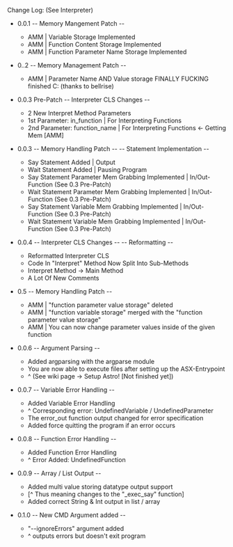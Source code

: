 Change Log: (See Interpreter)

* 0.0.1
    -- Memory Mangement Patch -- 
    - AMM | Variable Storage Implemented
    - AMM | Function Content Storage Implemented
    - AMM | Function Parameter Name Storage Implemented

* 0..2
    -- Memory Management Patch -- 
    - AMM | Parameter Name AND Value storage FINALLY FUCKING finished C: (thanks to bellrise)


* 0.0.3 Pre-Patch 
    -- Interpreter CLS Changes --
    - 2 New Interpret Method Parameters
    - 1st Parameter: in_function                        | For Interpreting Functions
    - 2nd Parameter: function_name                      | For Interpreting Functions <- Getting Mem [AMM]

* 0.0.3
    -- Memory Handling Patch -- 
    -- Statement Implementation -- 
    - Say Statement Added                               | Output
    - Wait Statement Added                              | Pausing Program
    - Say Statement Parameter Mem Grabbing Implemented  | In/Out-Function (See 0.3 Pre-Patch)
    - Wait Statement Parameter Mem Grabbing Implemented | In/Out-Function (See 0.3 Pre-Patch)
    - Say Statement Variable Mem Grabbing Implemented   | In/Out-Function (See 0.3 Pre-Patch)
    - Wait Statement Variable Mem Grabbing Implemented  | In/Out-Function (See 0.3 Pre-Patch)

* 0.0.4
    -- Interpreter CLS Changes --
    -- Reformatting -- 
    - Reformatted Interpreter CLS
    - Code In "Interpret" Method Now Split Into Sub-Methods
    - Interpret Method -> Main Method
    - A Lot Of New Comments

* 0.5
    -- Memory Handling Patch --
    - AMM | "function parameter value storage" deleted
    - AMM | "function variable storage" merged with the "function parameter value storage"
    - AMM | You can now change parameter values inside of the given function

* 0.0.6
    -- Argument Parsing -- 
    - Added argparsing with the argparse module
    - You are now able to execute files after setting up the ASX-Entrypoint
    - ^ (See wiki page -> Setup Astro! [Not finished yet])

* 0.0.7
    -- Variable Error Handling -- 
    - Added Variable Error Handling
    - ^ Corresponding error: UndefinedVariable / UndefinedParameter
    - The error_out function output changed for error specification
    - Added force quitting the program if an error occurs

* 0.0.8
    -- Function Error Handling --
    - Added Function Error Handling
    - ^ Error Added: UndefinedFunction

* 0.0.9
    -- Array / List Output --
    - Added multi value storing datatype output support
    - [^ Thus meaning changes to the "_exec_say" function]
    - Added correct String & Int output in list / array

* 0.1.0
    -- New CMD Argument added -- 
    - "--ignoreErrors" argument added
    -  ^ outputs errors but doesn't exit program
